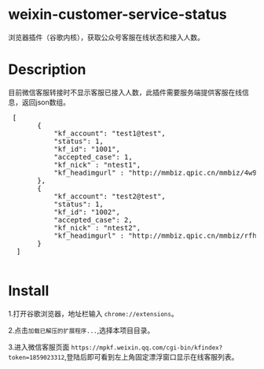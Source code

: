 # weixin-customer-service-status
浏览器插件（谷歌内核），获取公众号客服在线状态和接入人数。

# Description
 目前微信客服转接时不显示客服已接入人数，此插件需要服务端提供客服在线信息，返回json数组。
 <pre>
 [
       {
           "kf_account": "test1@test",
           "status": 1,
           "kf_id": "1001",
           "accepted_case": 1,
           "kf_nick" : "ntest1",
           "kf_headimgurl" : "http://mmbiz.qpic.cn/mmbiz/4w90V1VZl2iccsvYbHvnphkyGtnvjfUS8Ym3vEOmw/0"
       },
       {
           "kf_account": "test2@test",
           "status": 1,
           "kf_id": "1002",
           "accepted_case": 2,
           "kf_nick" : "ntest2",
           "kf_headimgurl" : "http://mmbiz.qpic.cn/mmbiz/rfhpV1VZl2iccsvYbHvnphkyGtnvjfUSc0FPfEOmw/0"
       }
  ]
 </pre>
 
# Install
<div>
 <p>1.打开谷歌浏览器，地址栏输入 <code>chrome://extensions</code>。</p>
 <p>2.点击<code>加载已解压的扩展程序...</code>,选择本项目目录。</p>
 <p>3.进入微信客服页面 <code>https://mpkf.weixin.qq.com/cgi-bin/kfindex?token=1859023312</code>,登陆后即可看到左上角固定漂浮窗口显示在线客服列表。</p>
</div>
